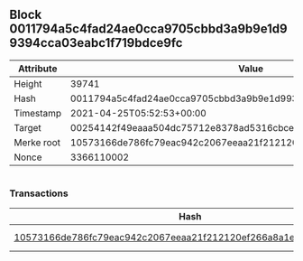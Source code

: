 ## Block 0011794a5c4fad24ae0cca9705cbbd3a9b9e1d99394cca03eabc1f719bdce9fc

Attribute | Value
--- | ---
Height | 39741
Hash | 0011794a5c4fad24ae0cca9705cbbd3a9b9e1d99394cca03eabc1f719bdce9fc
Timestamp | 2021-04-25T05:52:53+00:00
Target | 00254142f49eaaa504dc75712e8378ad5316cbcead634704b3734b6271167cc4
Merke root | 10573166de786fc79eac942c2067eeaa21f212120ef266a8a1e23dbbbaa8aa69
Nonce | 3366110002

```

```

### Transactions

Hash | Amount
--- | ---
[10573166de786fc79eac942c2067eeaa21f212120ef266a8a1e23dbbbaa8aa69](10573166de786fc79eac942c2067eeaa21f212120ef266a8a1e23dbbbaa8aa69.md) | 10.00000000 SKEPTI 
